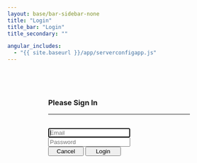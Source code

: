 ```yaml
---
layout: base/bar-sidebar-none
title: "Login"
title_bar: "Login"
title_secondary: ""

angular_includes:
  - "{{ site.baseurl }}/app/serverconfigapp.js"
---
```


<div ng-app="">
    <div class = "container">
        <div class="wrapper">
		        <form action="" method = "post" name="Login_Form" class="form-signin">       
		            <h3 class="form-signin-heading">Please Sign In</h3>
			        <hr class="colorgraph"><br>
			        <input type="text" class="form-control" name="Email" placeholder="Email" required="" autofocus="" /><br/>
			        <input type="password" class="form-control" name="Password" placeholder="Password" required=""/><br/>  
                    <button class="btn btn-small" name="Cancel" value="Cancel">Cancel</button> 
                    <button class="btn btn-small btn-primary" name="Submit" value="Login" type="Submit">Login</button> 
		        </form>	
	    </div>
	</div>
	<style> 
	    .wrapper {    
                margin-top: 80px;
                margin-bottom: 20px;
            }
            form {
                width: 320px;
                margin: 0 auto;
            }
        .btn-small {
            width:80px !important; 
            display: inline !important;
        }
	</style>
	<script>
	    var cancelBtn = document.getElementByName("Cancel");
	    cancelBtn.addEventListener("click", false); 
	</script>
</div>

